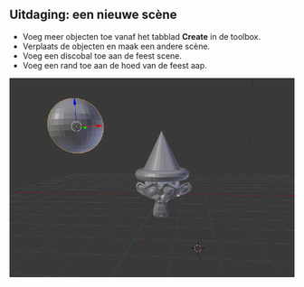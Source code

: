 ## Uitdaging: een nieuwe scène

+ Voeg meer objecten toe vanaf het tabblad **Create** in de toolbox.
+ Verplaats de objecten en maak een andere scène.
+ Voeg een discobal toe aan de feest scene.
+ Voeg een rand toe aan de hoed van de feest aap.

![Challenge](images/challenge.png)